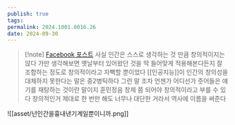```yaml
---
publish: true
tags: 
permalink: 2024.1001.0016.26
date: 2024-09-30
---
```

>[!note] [Facebook 포스트](https://www.facebook.com/share/p/PDy6d1X9gJZiVzCg/)
> 사실 인간은 스스로 생각하는 것 만큼 창의적이지는 않다 가만 생각해보면 옛날부터 있어왔던 것을 딱 들어맞게 적용해본다든지 잘 조합하는 정도로 창의적이라고 자뻑할 뿐이었다 [[인공지능]]이 인간의 창의성을 대체하지 못한다는 말은 중2병틱하다 그런 말 조차 언젠가 어디선가 줏어들은 얘기를 재탕하는 것이란 말이지 훈민정음 창제 쯤 되어야 창의적이라고 부를 수 있다 창의적인거 제대로 한 번만 해도 너무나 대단한 거라서 역사에 이름을 써준다

![[asset/넌인간을흉내낸기계일뿐이니까.png]]